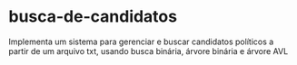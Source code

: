 # busca-de-candidatos
Implementa um sistema para gerenciar e buscar candidatos políticos a partir de um arquivo txt, usando busca binária, árvore binária e árvore AVL

